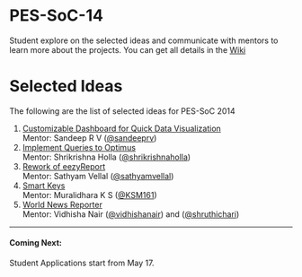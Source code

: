 PES-SoC-14
==========

Student explore on the selected ideas and communicate with mentors to learn more about the projects. You can get all details in the [Wiki](https://github.com/pesos/PES-SoC-14/wiki)

# Selected Ideas

The following are the list of selected ideas for PES-SoC 2014

1. [Customizable Dashboard for Quick Data Visualization](https://github.com/pesos/PES-SoC-14/issues/1)  
Mentor: Sandeep R V ([@sandeeprv](https://github.com/sandeeprv))
2. [Implement Queries to Optimus](https://github.com/pesos/PES-SoC-14/issues/4)  
Mentor: Shrikrishna Holla ([@shrikrishnaholla](https://github.com/shrikrishnaholla))
3. [Rework of eezyReport](https://github.com/pesos/PES-SoC-14/issues/5)  
Mentor: Sathyam Vellal ([@sathyamvellal](https://github.com/sathyamvellal))
4. [Smart Keys](https://github.com/pesos/PES-SoC-14/issues/3)  
Mentor: Muralidhara K S ([@KSM161](https://github.com/KSM161))
5. [World News Reporter](https://github.com/pesos/PES-SoC-14/issues/6)  
Mentor: Vidhisha Nair ([@vidhishanair](https://github.com/vidhishanair)) and ([@shruthichari](https://github.com/shruthichari))

---

#### Coming Next: 

Student Applications start from May 17. 
